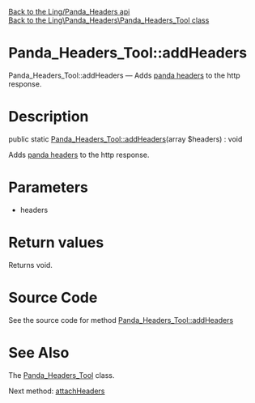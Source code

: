 [Back to the Ling/Panda_Headers api](https://github.com/lingtalfi/Panda_Headers/blob/master/doc/api/Ling/Panda_Headers.md)<br>
[Back to the Ling\Panda_Headers\Panda_Headers_Tool class](https://github.com/lingtalfi/Panda_Headers/blob/master/doc/api/Ling/Panda_Headers/Panda_Headers_Tool.md)


Panda_Headers_Tool::addHeaders
================



Panda_Headers_Tool::addHeaders — Adds [panda headers](https://github.com/lingtalfi/TheBar/blob/master/discussions/panda-headers-protocol.md) to the http response.




Description
================


public static [Panda_Headers_Tool::addHeaders](https://github.com/lingtalfi/Panda_Headers/blob/master/doc/api/Ling/Panda_Headers/Panda_Headers_Tool/addHeaders.md)(array $headers) : void




Adds [panda headers](https://github.com/lingtalfi/TheBar/blob/master/discussions/panda-headers-protocol.md) to the http response.




Parameters
================


- headers

    


Return values
================

Returns void.








Source Code
===========
See the source code for method [Panda_Headers_Tool::addHeaders](https://github.com/lingtalfi/Panda_Headers/blob/master/Panda_Headers_Tool.php#L20-L23)


See Also
================

The [Panda_Headers_Tool](https://github.com/lingtalfi/Panda_Headers/blob/master/doc/api/Ling/Panda_Headers/Panda_Headers_Tool.md) class.

Next method: [attachHeaders](https://github.com/lingtalfi/Panda_Headers/blob/master/doc/api/Ling/Panda_Headers/Panda_Headers_Tool/attachHeaders.md)<br>

